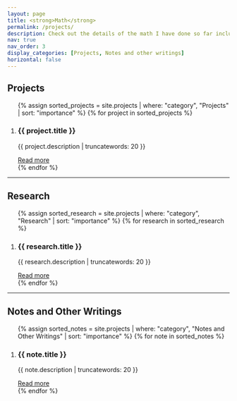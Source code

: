 ```yaml
---
layout: page
title: <strong>Math</strong>
permalink: /projects/
description: Check out the details of the math I have done so far including projects, notes and other writings.
nav: true
nav_order: 3
display_categories: [Projects, Notes and other writings]
horizontal: false
---
```

<div class="projects">

  <!-- Projects Section -->
  <h2><strong>Projects</strong></h2>
  <ol>
    {% assign sorted_projects = site.projects | where: "category", "Projects" | sort: "importance" %}
    {% for project in sorted_projects %}
      <li>
        <div class="project-item">
          <h3>{{ project.title }}</h3>
          <p>{{ project.description | truncatewords: 20 }}</p>
          <a href="{{ project.url }}" class="read-more">Read more</a>
        </div>
      </li>
    {% endfor %}
  </ol>

  <hr>

  <!-- Research Section -->
  <h2><strong>Research</strong></h2>
  <ol>
    {% assign sorted_research = site.projects | where: "category", "Research" | sort: "importance" %}
    {% for research in sorted_research %}
      <li>
        <div class="research-item">
          <h3>{{ research.title }}</h3>
          <p>{{ research.description | truncatewords: 20 }}</p>
          <a href="{{ research.url }}" class="read-more">Read more</a>
        </div>
      </li>
    {% endfor %}
  </ol>

  <hr>

  <!-- Notes and Other Writings Section -->
  <h2><strong>Notes and Other Writings</strong></h2>
  <ol>
    {% assign sorted_notes = site.projects | where: "category", "Notes and Other Writings" | sort: "importance" %}
    {% for note in sorted_notes %}
      <li>
        <div class="note-item">
          <h3>{{ note.title }}</h3>
          <p>{{ note.description | truncatewords: 20 }}</p>
          <a href="{{ note.url }}" class="read-more">Read more</a>
        </div>
      </li>
    {% endfor %}
  </ol>

</div>
